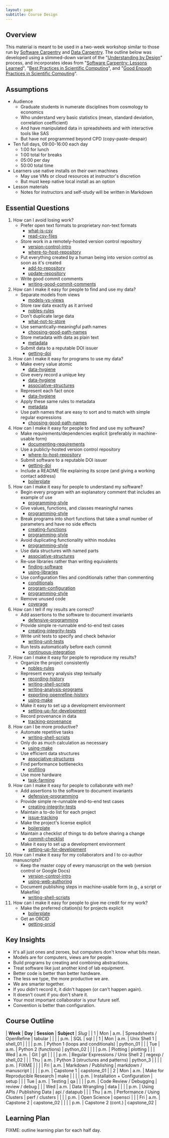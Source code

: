 ```yaml
---
layout: page
subtitle: Course Design
---
```

## Overview

This material is meant to be used in a two-week workshop
similar to those run by [Software Carpentry][swc-website] and [Data Carpentry][dc-website].
The outline below was developed using a slimmed-down variant of the "[Understanding by Design][ubd-overview]" process,
and incorporates ideas from
"[Software Carpentry: Lessons Learned][swc-lessons-learned]",
"[Best Practices in Scientific Computing][best-practices]",
and "[Good Enough Practices in Scientific Computing][good-enough-practices]".

## Assumptions

* Audience
  * Graduate students in numerate disciplines from cosmology to economics
  * Who understand very basic statistics (mean, standard deviation, correlation coefficient)
  * And have manipulated data in spreadsheets and with interactive tools like SAS
  * But have *not* programmed beyond CPD (copy-paste-despair)
* Ten full days, 09:00-16:00 each day
  * 1:00 for lunch
  * 1:00 total for breaks
  * 05:00 per day
  * 50:00 total time
* Learners use native installs on their own machines
  * May use VMs or cloud resources at instructor's discretion
  * But must keep native local install as an option
* Lesson materials
  * Notes for instructors and self-study will be written in Markdown

## Essential Questions

01. How can I avoid losing work?
    * Prefer open text formats to proprietary non-text formats
      * [what-is-csv][]
      * [read-csv-files][]
    * Store work in a remotely-hosted version control repository
      * [version-control-intro][]
      * [where-to-host-repository][]
    * Put everything created by a human being into version control as soon as it's created
      * [add-to-repository][]
      * [update-repository][]
    * Write good commit comments
      * [writing-good-commit-comments][]
02. How can I make it easy for people to find and use my data?
    * Separate models from views
      * [models-vs-views][]
    * Store raw data exactly as it arrived
      * [nobles-rules][]
    * Don't duplicate large data
      * [what-not-to-store][]
    * Use semantically-meaningful path names
      * [choosing-good-path-names][]
    * Store metadata with data as plain text
      * [metadata][]
    * Submit data to a reputable DOI issuer
      * [getting-doi][]
03. How can I make it easy for programs to use my data?
    * Make every value atomic
      * [data-hygiene][]
    * Give every record a unique key
      * [data-hygiene][]
      * [associative-structures][]
    * Represent each fact once
      * [data-hygiene][]
    * Apply these same rules to metadata
      * [metadata][]
    * Use path names that are easy to sort and to match with simple regular expressions
      * [choosing-good-path-names][]
04. How can I make it easy for people to find and use my software?
    * Make requirements/dependencies explicit (preferably in machine-usable form)
      * [documenting-requirements][]
    * Use a publicly-hosted version control repository
      * [where-to-host-repository][]
    * Submit software to a reputable DOI issuer
      * [getting-doi][]
    * Include a README file explaining its scope (and giving a working contact address)
      * [boilerplate][]
05. How can I make it easy for people to understand my software?
    * Begin every program with an explanatory comment that includes an example of use
      * [programming-style][]
    * Give values, functions, and classes meaningful names
      * [programming-style][]
    * Break programs into short functions that take a small number of parameters and have no side effects
      * [creating-functions][]
      * [programming-style][]
    * Avoid duplicating functionality within modules
      * [programming-style][]
    * Use data structures with named parts
      * [associative-structures][]
    * Re-use libraries rather than writing equivalents
      * [finding-software][]
      * [using-libraries][]
    * Use configuration files and conditionals rather than commenting
      * [conditionals][]
      * [program-configuration][]
      * [programming-style][]
    * Remove unused code
      * [coverage][]
06. How can I tell if my results are correct?
    * Add assertions to the software to document invariants
      * [defensive-programming][]
    * Provide simple re-runnable end-to-end test cases
      * [creating-integrity-tests][]
    * Write unit tests to specify and check behavior
      * [writing-unit-tests][]
    * Run tests automatically before each commit
      * [continuous-integration][]
07. How can I make it easy for people to reproduce my results?
    * Organize the project consistently
      * [nobles-rules][]
    * Represent every analysis step textually
      * [recording-history][]
      * [writing-shell-scripts][]
      * [writing-analysis-programs][]
      * [exporting-openrefine-history][]
      * [using-make][]
    * Make it easy to set up a development environment
      * [setting-up-for-development][]
    * Record provenance in data
      * [tracking-provenance][]
08. How can I be more productive?
    * Automate repetitive tasks
      * [writing-shell-scripts][]
    * Only do as much calculation as necessary
      * [using-make][]
    * Use efficient data structures
      * [associative-structures][]
    * Find performance bottlenecks
      * [profiling][]
    * Use more hardware
      * [task-farming][]
09. How can I make it easy for people to collaborate with me?
    * Add assertions to the software to document invariants
      * [defensive-programming][]
    * Provide simple re-runnable end-to-end test cases
      * [creating-integrity-tests][]
    * Maintain a to-do list for each project
      * [issue-tracking][]
    * Make the project's license explicit
      * [boilerplate][]
    * Maintain a checklist of things to do before sharing a change
      * [commit-checklist][]
    * Make it easy to set up a development environment
      * [setting-up-for-development][]
10. How can I make it easy for my collaborators and I to co-author manuscripts?
    * Keep the master copy of every manuscript on the web (version control or Google Docs)
      * [version-control-intro][]
      * [using-web-authoring][]
    * Document publishing steps in machine-usable form (e.g., a script or Makefile)
      * [writing-shell-scripts][]
11. How can I make it easy for people to give me credit for my work?
    * Make the preferred citation(s) for projects explicit
      * [boilerplate][]
    * Get an ORCID
      * [getting-orcid][]

## Key Insights

* It's all just ones and zeroes, but computers don't know what bits mean.
* Models are for computers, views are for people.
* Build programs by creating and combining abstractions.
* Treat software like just another kind of lab equipment.
* Better code is better than better hardware.
* The less we type, the more productive we are.
* We are smarter together.
* If you didn't record it, it didn't happen (or can't happen again).
* It doesn't count if you don't share it.
* Your most important collaborator is your future self.
* Convention is better than configuration.

## Course Outline

| **Week** | **Day** | **Session** | **Subject**                        | *Slug*               |
| 1        | Mon     | a.m.        | Spreadsheets / OpenRefine            | tabular                |
|          |         | p.m.        | SQL                                  | sql                    |
| 1        | Mon     | a.m.        | Unix Shell 1                         | shell_01               |
|          |         | p.m.        | Python 1 (loops and conditionals)    | python_01              |
|          | Tue     | a.m.        | Python 2 (functions)                 | python_02              |
|          |         | p.m.        | Plotting                             | plotting               |
|          | Wed     | a.m.        | Git                                  | git                    |
|          |         | p.m.        | Regular Expressions / Unix Shell 2   | regexp / shell_02      |
|          | Thu     | a.m.        | Python 3 (structures and patterns)   | python_3               |
|          |         | p.m.        | FIXME                                |                        |
|          | Fri     | a.m.        | Markdown / Publishing                | markdown / manuscript  |
|          |         | p.m.        | Capstone 1                           | capstone_01            |
| 2        | Mon     | a.m.        | Make for Reproducible Research       | make                   |
|          |         | p.m.        | Installation + Configuration         | setup                  |
|          | Tue     | a.m.        | Testing                              | qa                     |
|          |         | p.m.        | Code Review / Debugging              | review / debug         |
|          | Wed     | a.m.        | Data Wrangling                       | data                   |
|          |         | p.m.        | Using APIs / Publishing Data         | api / datapub          |
|          | Thu     | a.m.        | Performance / Using Clusters         | perf / clusters        |
|          |         | p.m.        | Open Science                         | opensci                |
|          | Fri     | a.m.        | Capstone 2                           | capstone_02            |
|          |         | p.m.        | Capstone 2 (cont.)                   | capstone_02            |

## Learning Plan

FIXME: outline learning plan for each half day.

[best-practices]: http://journals.plos.org/plosbiology/article?id=10.1371/journal.pbio.1001745 "Best Practices in Scientific Computing"
[dc-website]: http://datacarpentry.org "Data Carpentry website"
[fair-data]: http://datafairport.org/fair-principles-living-document-menu "FAIR Data"
[good-enough-practices]: http://github.com/swcarpentry/good-enough-practices-in-scientific-computing/ "Good Enough Practices in Scientific Computing"
[noble-rules]: http://journals.plos.org/ploscompbiol/article?id=10.1371/journal.pcbi.1000424 "A Quick Guide to Organizing Computational Biology Projects"
[swc-lessons-learned]: http://f1000research.com/articles/3-62/v2 "Software Carpentry: Lessons Learned"
[swc-website]: http://software-carpentry.org "Software Carpentry website"
[ubd-overview]: http://www.grantwiggins.org/documents/UbDQuikvue1005.pdf "Overview of Understanding by Design & the Design Template"

[add-to-repository]: path.html "Adding Files to a Repository"
[associative-structures]: path.html "Associative Data Structures"
[boilerplate]: path.html "Project Boilerplate"
[choosing-good-path-names]: path.html "Choosing Good Path Names"
[commit-checklist]: path.html "Creating a Commit Checklist"
[conditionals]: path.html "Conditional Expressions"
[continuous-integration]: path.html "Continuous Integration"
[coverage]: path.html "Coverage Analysis"
[creating-functions]: path.html "Creating Functions"
[creating-integrity-tests]: path.html "Creating Integrity Tests"
[data-hygiene]: path.html "Data Hygiene"
[documenting-requirements]: path.html "Documenting Software Requirements"
[defensive-programming]: path.html "Defensive Programming"
[exporting-openrefine-history]: path.html "Exporting OpenRefine History"
[finding-software]: path.html "Finding Software"
[getting-doi]: path.html "Using DOIs"
[getting-orcid]: path.html "Using ORCIDs"
[issue-tracking]: path.html "Issue Tracking"
[metadata]: path.html "Storing Metadata"
[models-vs-views]: path.html "Models vs. Views"
[nobles-rules]: path.html "Noble's Rules for Organizing Projects"
[profiling]: path.html "Profiling Performance"
[program-configuration]: path.html "Configuring Programs"
[programming-style]: path.html "Programming Style"
[read-csv-files]: path.html "Reading CSV Files"
[recording-history]: path.html "Recording History"
[setting-up-for-development]: path.html "Setting Up for Development"
[task-farming]: path.html "Task Farming"
[tracking-provenance]: path.html "Tracking Provenance"
[update-repository]: path.html "Updating a Repository"
[using-libraries]: path.html "Using Libraries"
[using-make]: path.html "Using Make"
[using-web-authoring]: path.html "Using Web-based Authoring Tools"
[version-control-intro]: path.html "Introducing Version Control"
[what-is-csv]: path.html "CSV Format"
[what-not-to-store]: path.html "What Not to Put in Version Control"
[where-to-host-repository]: path.html "Repository Hosting Options"
[writing-analysis-programs]: path.html "Writing Analysis Programs"
[writing-good-commit-comments]: path.html "Writing Good Commit Comments"
[writing-shell-scripts]: path.html "Writing Shell Scripts"
[writing-unit-tests]: path.html "Writing Unit Tests"
